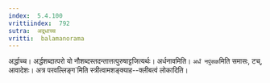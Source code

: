 ```yaml
---
index:  5.4.100
vrittiindex:  792
sutra:  अद्र्धाच्च
vritti:  balamanorama 
---
```


अर्द्धाच्च। अर्द्धशब्दात्परो यो नौशब्दस्तदन्तात्तत्पुरुषाट्टजित्यर्थः। अर्धनावमिति। `अर्धं नपुंसक`मिति समासः, टच्, आवादेशः। अत्र परवल्लिङ्ग`मिति स्त्रीत्वामशङ्क्याह--क्लीबत्वं लोकादिति। 


